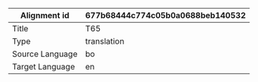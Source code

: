 |Alignment id | 677b68444c774c05b0a0688beb140532
| --- | --- 
|Title | T65 
|Type | translation
|Source Language | bo
|Target Language | en